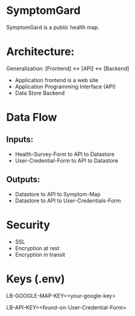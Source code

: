 # SymptomGard
SymptomGard is a public health map.

# Architecture: 
Generalization: [Frontend] <-> [API] <-> [Backend] 
* Application frontend is a web site
* Application Programming Interface (API)
* Data Store Backend

# Data Flow
## Inputs:
* Health-Survey-Form to API to Datastore
* User-Credential-Form to API to Datastore

## Outputs:
* Datastore to API to Symptom-Map
* Datastore to API to User-Credentials-Form

# Security
* SSL
* Encryption at rest
* Encryption in transit

# Keys (.env)

LB-GOOGLE-MAP-KEY=\<your-google-key\>

LB-API-KEY=\<found-on-User-Credential-Form\>



